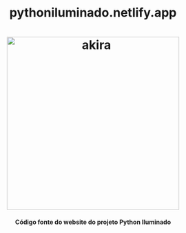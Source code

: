 <h1 align="center">
    pythoniluminado.netlify.app
</h1>

<h1 align="center">
    <img alt="akira" title="pythoniluminado" src="https://raw.githubusercontent.com/the-akira/pythoniluminado/master/Avatar.png" width="400"> </br>
</h1>

<h4 align="center">
  Código fonte do website do projeto Python Iluminado
</h4>
